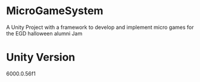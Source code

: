 # MicroGameSystem
A Unity Project with a framework to develop and implement micro games for the EGD halloween alumni Jam

# Unity Version
6000.0.56f1
